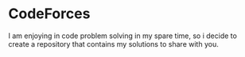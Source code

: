 # CodeForces
I am enjoying in code problem solving in my spare time, 
so i decide to create a repository that contains my solutions to share with you.


